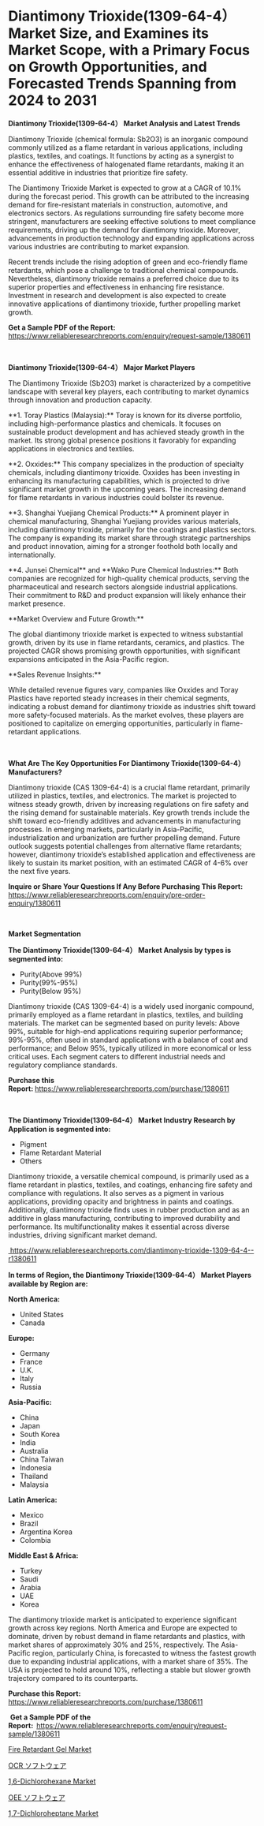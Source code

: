 <p><h1>Diantimony Trioxide(1309-64-4） Market Size, and Examines its Market Scope, with a Primary Focus on Growth Opportunities, and Forecasted Trends Spanning from 2024 to 2031</h1></p><p><strong>Diantimony Trioxide(1309-64-4） Market Analysis and Latest Trends</strong></p>
<p><p>Diantimony Trioxide (chemical formula: Sb2O3) is an inorganic compound commonly utilized as a flame retardant in various applications, including plastics, textiles, and coatings. It functions by acting as a synergist to enhance the effectiveness of halogenated flame retardants, making it an essential additive in industries that prioritize fire safety.</p><p>The Diantimony Trioxide Market is expected to grow at a CAGR of 10.1% during the forecast period. This growth can be attributed to the increasing demand for fire-resistant materials in construction, automotive, and electronics sectors. As regulations surrounding fire safety become more stringent, manufacturers are seeking effective solutions to meet compliance requirements, driving up the demand for diantimony trioxide. Moreover, advancements in production technology and expanding applications across various industries are contributing to market expansion.</p><p>Recent trends include the rising adoption of green and eco-friendly flame retardants, which pose a challenge to traditional chemical compounds. Nevertheless, diantimony trioxide remains a preferred choice due to its superior properties and effectiveness in enhancing fire resistance. Investment in research and development is also expected to create innovative applications of diantimony trioxide, further propelling market growth.</p></p>
<p><strong>Get a Sample PDF of the Report:&nbsp;</strong> <a href="https://www.reliableresearchreports.com/enquiry/request-sample/1380611">https://www.reliableresearchreports.com/enquiry/request-sample/1380611</a></p>
<p>&nbsp;</p>
<p><strong>Diantimony Trioxide(1309-64-4） Major Market Players</strong></p>
<p><p>The Diantimony Trioxide (Sb2O3) market is characterized by a competitive landscape with several key players, each contributing to market dynamics through innovation and production capacity. </p><p>**1. Toray Plastics (Malaysia):** Toray is known for its diverse portfolio, including high-performance plastics and chemicals. It focuses on sustainable product development and has achieved steady growth in the market. Its strong global presence positions it favorably for expanding applications in electronics and textiles.</p><p>**2. Oxxides:** This company specializes in the production of specialty chemicals, including diantimony trioxide. Oxxides has been investing in enhancing its manufacturing capabilities, which is projected to drive significant market growth in the upcoming years. The increasing demand for flame retardants in various industries could bolster its revenue.</p><p>**3. Shanghai Yuejiang Chemical Products:** A prominent player in chemical manufacturing, Shanghai Yuejiang provides various materials, including diantimony trioxide, primarily for the coatings and plastics sectors. The company is expanding its market share through strategic partnerships and product innovation, aiming for a stronger foothold both locally and internationally.</p><p>**4. Junsei Chemical** and **Wako Pure Chemical Industries:** Both companies are recognized for high-quality chemical products, serving the pharmaceutical and research sectors alongside industrial applications. Their commitment to R&D and product expansion will likely enhance their market presence.</p><p>**Market Overview and Future Growth:**</p><p>The global diantimony trioxide market is expected to witness substantial growth, driven by its use in flame retardants, ceramics, and plastics. The projected CAGR shows promising growth opportunities, with significant expansions anticipated in the Asia-Pacific region.</p><p>**Sales Revenue Insights:**</p><p>While detailed revenue figures vary, companies like Oxxides and Toray Plastics have reported steady increases in their chemical segments, indicating a robust demand for diantimony trioxide as industries shift toward more safety-focused materials. As the market evolves, these players are positioned to capitalize on emerging opportunities, particularly in flame-retardant applications.</p></p>
<p>&nbsp;</p>
<p><strong>What Are The Key Opportunities For Diantimony Trioxide(1309-64-4） Manufacturers?</strong></p>
<p><p>Diantimony trioxide (CAS 1309-64-4) is a crucial flame retardant, primarily utilized in plastics, textiles, and electronics. The market is projected to witness steady growth, driven by increasing regulations on fire safety and the rising demand for sustainable materials. Key growth trends include the shift toward eco-friendly additives and advancements in manufacturing processes. In emerging markets, particularly in Asia-Pacific, industrialization and urbanization are further propelling demand. Future outlook suggests potential challenges from alternative flame retardants; however, diantimony trioxide’s established application and effectiveness are likely to sustain its market position, with an estimated CAGR of 4-6% over the next five years.</p></p>
<p><strong>Inquire or Share Your Questions If Any Before Purchasing This Report:</strong> <a href="https://www.reliableresearchreports.com/enquiry/pre-order-enquiry/1380611">https://www.reliableresearchreports.com/enquiry/pre-order-enquiry/1380611</a></p>
<p>&nbsp;</p>
<p><strong>Market Segmentation</strong></p>
<p><strong>The Diantimony Trioxide(1309-64-4） Market Analysis by types is segmented into:</strong></p>
<p><ul><li>Purity(Above 99%)</li><li>Purity(99%-95%)</li><li>Purity(Below 95%)</li></ul></p>
<p><p>Diantimony trioxide (CAS 1309-64-4) is a widely used inorganic compound, primarily employed as a flame retardant in plastics, textiles, and building materials. The market can be segmented based on purity levels: Above 99%, suitable for high-end applications requiring superior performance; 99%-95%, often used in standard applications with a balance of cost and performance; and Below 95%, typically utilized in more economical or less critical uses. Each segment caters to different industrial needs and regulatory compliance standards.</p></p>
<p><strong>Purchase this Report:&nbsp;</strong><a href="https://www.reliableresearchreports.com/purchase/1380611">https://www.reliableresearchreports.com/purchase/1380611</a></p>
<p>&nbsp;</p>
<p><strong>The Diantimony Trioxide(1309-64-4） Market Industry Research by Application is segmented into:</strong></p>
<p><ul><li>Pigment</li><li>Flame Retardant Material</li><li>Others</li></ul></p>
<p><p>Diantimony trioxide, a versatile chemical compound, is primarily used as a flame retardant in plastics, textiles, and coatings, enhancing fire safety and compliance with regulations. It also serves as a pigment in various applications, providing opacity and brightness in paints and coatings. Additionally, diantimony trioxide finds uses in rubber production and as an additive in glass manufacturing, contributing to improved durability and performance. Its multifunctionality makes it essential across diverse industries, driving significant market demand.</p></p>
<p><a href="https://www.reliableresearchreports.com/diantimony-trioxide-1309-64-4--r1380611">&nbsp;https://www.reliableresearchreports.com/diantimony-trioxide-1309-64-4--r1380611</a></p>
<p><strong>In terms of Region, the Diantimony Trioxide(1309-64-4） Market Players available by Region are:</strong></p>
<p>
    <p> <strong> North America: </strong>
        <ul>
            <li>United States</li>
            <li>Canada</li>
        </ul>
        </p> 
    <p> <strong> Europe: </strong>
        <ul>
            <li>Germany</li>
            <li>France</li>
            <li>U.K.</li>
            <li>Italy</li>
            <li>Russia</li>
        </ul>
        </p> 
    <p> <strong> Asia-Pacific: </strong>
        <ul>
            <li>China</li>
            <li>Japan</li>
            <li>South Korea</li>
            <li>India</li>
            <li>Australia</li>
            <li>China Taiwan</li>
            <li>Indonesia</li>
            <li>Thailand</li>
            <li>Malaysia</li>
        </ul>
        </p> 
    <p> <strong> Latin America: </strong>
        <ul>
            <li>Mexico</li>
            <li>Brazil</li>
            <li>Argentina Korea</li>
            <li>Colombia</li>
        </ul>
        </p> 
    <p> <strong> Middle East & Africa: </strong>
        <ul>
            <li>Turkey</li>
            <li>Saudi</li>
            <li>Arabia</li>
            <li>UAE</li>
            <li>Korea</li>
        </ul>
    </p>
    </p>
<p><p>The diantimony trioxide market is anticipated to experience significant growth across key regions. North America and Europe are expected to dominate, driven by robust demand in flame retardants and plastics, with market shares of approximately 30% and 25%, respectively. The Asia-Pacific region, particularly China, is forecasted to witness the fastest growth due to expanding industrial applications, with a market share of 35%. The USA is projected to hold around 10%, reflecting a stable but slower growth trajectory compared to its counterparts.</p></p>
<p><strong>Purchase this Report: </strong><a href="https://www.reliableresearchreports.com/purchase/1380611">https://www.reliableresearchreports.com/purchase/1380611</a></p>
<p>&nbsp;<strong>Get a Sample PDF of the Report:&nbsp;&nbsp;</strong><a href="https://www.reliableresearchreports.com/enquiry/request-sample/1380611">https://www.reliableresearchreports.com/enquiry/request-sample/1380611</a></p>
<p><strong></strong></p>
<p><p><a href="https://issuu.com/reportprime-2/docs/fire-retardant-gel-market-size-2030_393e0faea52b35">Fire Retardant Gel Market</a></p><p><a href="https://medium.com/@kattiehuels/ocr-software-market-%E3%81%AE%E3%82%B0%E3%83%AD%E3%83%BC%E3%83%90%E3%83%AB%E5%B8%82%E5%A0%B4%E6%A6%82%E8%A6%81%E3%81%AF-%E4%B8%96%E7%95%8C%E3%81%8A%E3%82%88%E3%81%B3%E4%B8%BB%E8%A6%81%E5%B8%82%E5%A0%B4%E3%81%AB%E3%81%8A%E3%81%91%E3%82%8B%E6%A5%AD%E7%95%8C%E3%81%AB%E5%BD%B1%E9%9F%BF%E3%82%92%E4%B8%8E%E3%81%88%E3%82%8B%E4%B8%BB%E8%A6%81%E3%81%AA%E3%83%88%E3%83%AC%E3%83%B3%E3%83%89%E3%81%AB%E3%81%A4%E3%81%84%E3%81%A6-%E7%8B%AC%E8%87%AA%E3%81%AE%E8%A6%96%E7%82%B9%E3%82%92%E6%8F%90%E4%BE%9B%E3%81%97%E3%81%BE%E3%81%99-b1b9a352567e">OCR ソフトウェア</a></p><p><a href="https://github.com/BellAuer/Market-Research-Report-List-1/blob/main/16-dichlorohexane-market.md">1,6-Dichlorohexane Market</a></p><p><a href="https://medium.com/@kattiehuels/oee-software-market-%E3%81%AF-%E3%82%B3%E3%82%B9%E3%83%88%E7%AE%A1%E7%90%86%E3%81%A8%E5%8A%B9%E7%8E%87%E5%90%91%E4%B8%8A%E3%82%92%E5%84%AA%E5%85%88%E3%81%97%E3%81%BE%E3%81%99-%E3%81%95%E3%82%89%E3%81%AB-%E5%A0%B1%E5%91%8A%E6%9B%B8%E3%81%AF%E5%B8%82%E5%A0%B4%E3%81%AE%E9%9C%80%E8%A6%81%E9%9D%A2%E3%81%A8%E4%BE%9B%E7%B5%A6%E9%9D%A2%E3%81%AE%E4%B8%A1%E6%96%B9%E3%82%92%E3%82%AB%E3%83%90%E3%83%BC%E3%81%97%E3%81%A6%E3%81%84%E3%81%BE%E3%81%99-oee-software-%E5%B8%82%E5%A0%B4%E3%81%AF-2024-%E3%81%8B%E3%82%89-7-34781ec4def4">OEE ソフトウェア</a></p><p><a href="https://github.com/SamiaChowdhury801/Market-Research-Report-List-1/blob/main/17-dichloroheptane-market.md">1,7-Dichloroheptane Market</a></p></p>